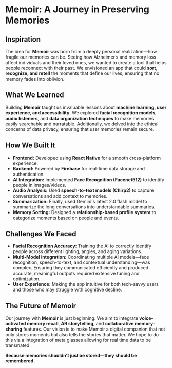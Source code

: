 # Memoir: A Journey in Preserving Memories  

## Inspiration  
The idea for **Memoir** was born from a deeply personal realization—how fragile our memories can be. Seeing how Alzheimer’s and memory loss affect individuals and their loved ones, we wanted to create a tool that helps people reconnect with their past. We envisioned an app that could **sort, recognize, and retell** the moments that define our lives, ensuring that no memory fades into oblivion.  

## What We Learned  
Building **Memoir** taught us invaluable lessons about **machine learning, user experience, and accessibility**. We explored **facial recognition models**, **audio listeners**, and **data organization techniques** to make memories easily searchable and narratable. Additionally, we delved into the ethical concerns of data privacy, ensuring that user memories remain secure.  

## How We Built It  
- **Frontend:** Developed using **React Native** for a smooth cross-platform experience.  
- **Backend:** Powered by **Firebase** for real-time data storage and authentication.  
- **AI Integration:** Implemented **Face Recognition (Facenet512)** to identify people in images/videos.  
- **Audio Analysis:** Used **speech-to-text models (Chirp2)** to capture conversations and add context to memories.  
- **Summarization:** Finally, used Gemini's latest 2.0 flash model to summarize the long conversations into understandable summaries.
- **Memory Sorting:** Designed a **relationship-based profile system** to categorize moments based on people and events.  

## Challenges We Faced  
- **Facial Recognition Accuracy:** Training the AI to correctly identify people across different lighting, angles, and aging variations.  
- **Multi-Model Integration:** Coordinating multiple AI models—face recognition, speech-to-text, and contextual understanding—was complex. Ensuring they communicated efficiently and produced accurate, meaningful outputs required extensive tuning and optimization.  
- **User Experience:** Making the app intuitive for both tech-savvy users and those who may struggle with cognitive decline.  

## The Future of Memoir  
Our journey with **Memoir** is just beginning. We aim to integrate **voice-activated memory recall**, **AR storytelling**, and **collaborative memory-sharing** features. Our vision is to make Memoir a digital companion that not only stores moments but also tells the stories that matter.  We hope to do this  via a integration of meta glasses allowing for real time data to be transmated.

**Because memories shouldn’t just be stored—they should be remembered.**  
